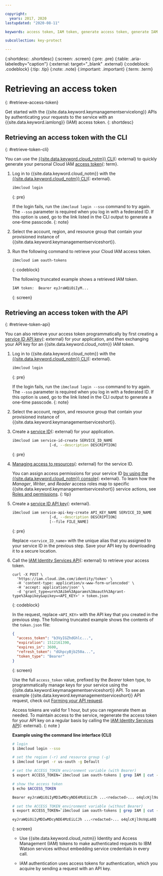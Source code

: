 ```yaml
---

copyright:
  years: 2017, 2020
lastupdated: "2020-08-11"

keywords: access token, IAM token, generate access token, generate IAM token, get access token, get IAM token, IAM token API, IAM token CLI

subcollection: key-protect

---
```


{:shortdesc: .shortdesc}
{:screen: .screen}
{:pre: .pre}
{:table: .aria-labeledby="caption"}
{:external: target="_blank" .external}
{:codeblock: .codeblock}
{:tip: .tip}
{:note: .note}
{:important: .important}
{:term: .term}

# Retrieving an access token
{: #retrieve-access-token}

Get started with the {{site.data.keyword.keymanagementservicelong}} APIs by
authenticating your requests to the service with an
{{site.data.keyword.iamlong}} (IAM) access token.
{: shortdesc}

## Retrieving an access token with the CLI
{: #retrieve-token-cli}

You can use the
[{{site.data.keyword.cloud_notm}} CLI](/docs/cli?topic=cli-getting-started){: external}
to quickly generate your personal Cloud IAM [access token](#x2113001){: term}.

1. Log in to {{site.data.keyword.cloud_notm}} with the
   [{{site.data.keyword.cloud_notm}} CLI](/docs/cli?topic=cli-getting-started){: external}.

    ```sh
    ibmcloud login
    ```
    {: pre}

    If the login fails, run the `ibmcloud login --sso` command to try again. The
    `--sso` parameter is required when you log in with a federated ID. If this
    option is used, go to the link listed in the CLI output to generate a
    one-time passcode.
    {: note}

2. Select the account, region, and resource group that contain your provisioned
   instance of {{site.data.keyword.keymanagementserviceshort}}.

3. Run the following command to retrieve your Cloud IAM access token.

    ```sh
    ibmcloud iam oauth-tokens
    ```
    {: codeblock}

    The following truncated example shows a retrieved IAM token.

    ```sh
    IAM token:  Bearer eyJraWQiOiIyM...
    ```
    {: screen}

## Retrieving an access token with the API
{: #retrieve-token-api}

You can also retrieve your access token programmatically by first creating a
[service ID API key](/docs/account?topic=account-serviceidapikeys){: external}
for your application, and then exchanging your API key for an
{{site.data.keyword.cloud_notm}} IAM token.

1. Log in to {{site.data.keyword.cloud_notm}} with the
   [{{site.data.keyword.cloud_notm}} CLI](/docs/cli?topic=cli-getting-started){: external}.

    ```sh
    ibmcloud login
    ```
    {: pre}

    If the login fails, run the `ibmcloud login --sso` command to try again. The
    `--sso` parameter is required when you log in with a federated ID. If this
    option is used, go to the link listed in the CLI output to generate a
    one-time passcode.
    {: note}

2. Select the account, region, and resource group that contain your provisioned
   instance of {{site.data.keyword.keymanagementserviceshort}}.

3. Create a
   [service ID](/docs/account?topic=account-serviceids){: external} for your application.

    ```sh
    ibmcloud iam service-id-create SERVICE_ID_NAME
                     [-d, --description DESCRIPTION]
    ```
    {: pre}

4. [Managing access to resources](/docs/account?topic=account-assign-access-resources){: external}
   for the service ID.

    You can assign access permissions for your service ID
    [by using the {{site.data.keyword.cloud_notm}} console](/docs/account?topic=account-assign-access-resources#assign_new_access){: external}.
    To learn how the _Manager_, _Writer_, and _Reader_ access roles map to
    specific {{site.data.keyword.keymanagementserviceshort}} service actions,
    see
    [Roles and permissions](/docs/key-protect?topic=key-protect-manage-access#roles).
    {: tip}

5. Create a
   [service ID API key](/docs/iam?topic=iam-serviceidapikeys){: external}.

    ```sh
    ibmcloud iam service-api-key-create API_KEY_NAME SERVICE_ID_NAME
                     [-d, --description DESCRIPTION]
                     [--file FILE_NAME]
    ```
    {: pre}

    Replace `<service_ID_name>` with the unique alias that you assigned to your
    service ID in the previous step. Save your API key by downloading it to a
    secure location.

6. Call the
   [IAM Identity Services API](/apidocs/iam-identity-token-api){: external}
   to retrieve your access token.

    ```cURL
    curl -X POST \
      'https://iam.cloud.ibm.com/identity/token' \
      -H 'content-type: application/x-www-form-urlencoded' \
      -H 'accept: application/json' \
      -d 'grant_type=urn%3Aibm%3Aparams%3Aoauth%3Agrant-type%3Aapikey&apikey=<API_KEY>' > token.json
    ```
    {: codeblock}

    In the request, replace `<API_KEY>` with the API key that you created in the
    previous step. The following truncated example shows the contents of the
    `token.json` file:

    ```json
    {
      "access_token": "b3VyIGZhdGhlc...",
      "expiration": 1512161390,
      "expires_in": 3600,
      "refresh_token": "dGhpcyBjb250a...",
      "token_type": "Bearer"
    }
    ```
    {: screen}

    Use the full `access_token` value, prefixed by the _Bearer_ token type, to
    programmatically manage keys for your service using the
    {{site.data.keyword.keymanagementserviceshort}} API. To see an example
    {{site.data.keyword.keymanagementserviceshort}} API request, check out
    [Forming your API request](/docs/key-protect?topic=key-protect-set-up-api#form-api-request).

    Access tokens are valid for 1 hour, but you can regenerate them as needed.
    To maintain access to the service, regenerate the access token for your API
    key on a regular basis by calling the
    [IAM Identity Services API](/apidocs/iam-identity-token-api){: external}.
    {: note }

    **Example using the command line interface (CLI)**

    ```sh
    # login
    $ ibmcloud login --sso

    # set the region (-r) and resource group (-g)
    $ ibmcloud target -r us-south -g Default

    # set the ACCESS_TOKEN environment variable (with Bearer)
    $ export ACCESS_TOKEN=`ibmcloud iam oauth-tokens | grep IAM | cut -d \: -f 2 | sed 's/^ *//'`

    # show the access token
    $ echo $ACCESS_TOKEN

    Bearer eyJraWQiOiIyMDIwMDcyNDE4MzEiLCJh ...<redacted>... o4qlcKjl9sVqLa8Q

    # set the ACCESS_TOKEN environment variable (without Bearer)
    $ export ACCESS_TOKEN=`ibmcloud iam oauth-tokens | grep IAM | cut -d ' ' -f 5 | sed 's/^ *//'`

    eyJraWQiOiIyMDIwMDcyNDE4MzEiLCJh ...<redacted>... o4qlcKjl9sVqLa8Q
    ```
    {: screen}

    - Use {{site.data.keyword.cloud_notm}} Identity and Access Management (IAM)
      tokens to make authenticated requests to IBM Watson services without
      embedding service credentials in every call.

    - IAM authentication uses access tokens for authentication, which you
      acquire by sending a request with an API key.
